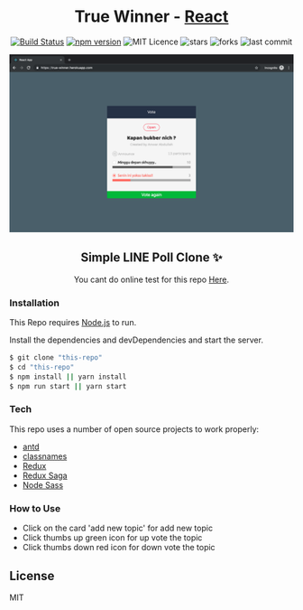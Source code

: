 <!-- markdownlint-disable MD033 -->
<div align="center">

# True Winner - [React](https://reactjs.org/)
[![Build Status](https://travis-ci.org/joemccann/dillinger.svg?branch=master)](https://travis-ci.org/joemccann/dillinger) [![npm version](https://img.shields.io/npm/v/react.svg?style=flat)](https://www.npmjs.com/package/react) ![MIT Licence](https://badges.frapsoft.com/os/mit/mit.svg?v=103) ![stars](https://badgen.net/github/stars/anwarabdullahn/true-winner-react) ![forks](https://badgen.net/github/forks/anwarabdullahn/true-winner-react)
![last commit](https://badgen.net/github/last-commit/anwarabdullahn/true-winner-react)

![preview](assets/preview.png)

## Simple LINE Poll Clone  ✨
You cant do online test for this repo [Here](https://true-winner.herokuapp.com/).
</div>

### Installation

This Repo requires [Node.js](https://nodejs.org/) to run.

Install the dependencies and devDependencies and start the server.

```sh
$ git clone "this-repo"
$ cd "this-repo"
$ npm install || yarn install
$ npm run start || yarn start
```

### Tech

This repo uses a number of open source projects to work properly:
* [antd](https://ant.design/)
* [classnames](https://www.npmjs.com/package/classnames/)
* [Redux](https://github.com/reduxjs/redux)
* [Redux Saga](https://redux-saga.js.org/)
* [Node Sass](https://npmjs.org/package/node-sass/)

### How to Use
 - Click on the card 'add new topic' for add new topic
 - Click thumbs up green icon for up vote the topic
 - Click thumbs down red icon for down vote the topic

License
----
MIT
